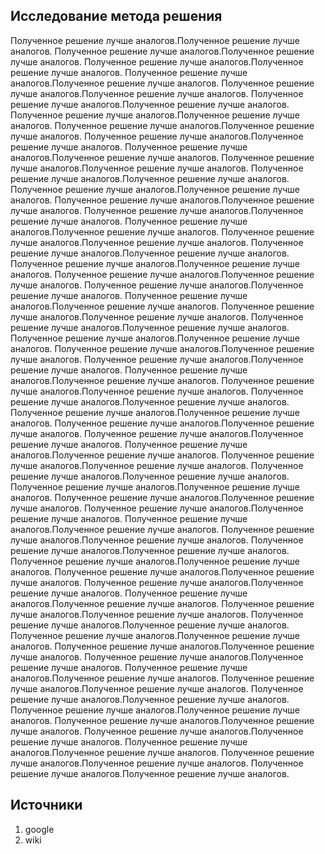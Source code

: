 ﻿## Исследование метода решения

Полученное решение лучше аналогов.Полученное решение лучше аналогов.
Полученное решение лучше аналогов.Полученное решение лучше аналогов.
Полученное решение лучше аналогов.Полученное решение лучше аналогов.
Полученное решение лучше аналогов.Полученное решение лучше аналогов.
Полученное решение лучше аналогов.Полученное решение лучше аналогов.
Полученное решение лучше аналогов.Полученное решение лучше аналогов.
Полученное решение лучше аналогов.Полученное решение лучше аналогов.
Полученное решение лучше аналогов.Полученное решение лучше аналогов.
Полученное решение лучше аналогов.Полученное решение лучше аналогов.
Полученное решение лучше аналогов.Полученное решение лучше аналогов.
Полученное решение лучше аналогов.Полученное решение лучше аналогов.
Полученное решение лучше аналогов.Полученное решение лучше аналогов.
Полученное решение лучше аналогов.Полученное решение лучше аналогов.
Полученное решение лучше аналогов.Полученное решение лучше аналогов.
Полученное решение лучше аналогов.Полученное решение лучше аналогов.
Полученное решение лучше аналогов.Полученное решение лучше аналогов.
Полученное решение лучше аналогов.Полученное решение лучше аналогов.
Полученное решение лучше аналогов.Полученное решение лучше аналогов.
Полученное решение лучше аналогов.Полученное решение лучше аналогов.
Полученное решение лучше аналогов.Полученное решение лучше аналогов.
Полученное решение лучше аналогов.Полученное решение лучше аналогов.
Полученное решение лучше аналогов.Полученное решение лучше аналогов.
Полученное решение лучше аналогов.Полученное решение лучше аналогов.
Полученное решение лучше аналогов.Полученное решение лучше аналогов.
Полученное решение лучше аналогов.Полученное решение лучше аналогов.
Полученное решение лучше аналогов.Полученное решение лучше аналогов.
Полученное решение лучше аналогов.Полученное решение лучше аналогов.
Полученное решение лучше аналогов.Полученное решение лучше аналогов.
Полученное решение лучше аналогов.Полученное решение лучше аналогов.
Полученное решение лучше аналогов.Полученное решение лучше аналогов.
Полученное решение лучше аналогов.Полученное решение лучше аналогов.
Полученное решение лучше аналогов.Полученное решение лучше аналогов.
Полученное решение лучше аналогов.Полученное решение лучше аналогов.
Полученное решение лучше аналогов.Полученное решение лучше аналогов.
Полученное решение лучше аналогов.Полученное решение лучше аналогов.
Полученное решение лучше аналогов.Полученное решение лучше аналогов.
Полученное решение лучше аналогов.Полученное решение лучше аналогов.
Полученное решение лучше аналогов.Полученное решение лучше аналогов.
Полученное решение лучше аналогов.Полученное решение лучше аналогов.
Полученное решение лучше аналогов.Полученное решение лучше аналогов.
Полученное решение лучше аналогов.Полученное решение лучше аналогов.
Полученное решение лучше аналогов.Полученное решение лучше аналогов.
Полученное решение лучше аналогов.Полученное решение лучше аналогов.
Полученное решение лучше аналогов.Полученное решение лучше аналогов.
Полученное решение лучше аналогов.Полученное решение лучше аналогов.
Полученное решение лучше аналогов.Полученное решение лучше аналогов.
Полученное решение лучше аналогов.Полученное решение лучше аналогов.
Полученное решение лучше аналогов.Полученное решение лучше аналогов.
Полученное решение лучше аналогов.Полученное решение лучше аналогов.
Полученное решение лучше аналогов.Полученное решение лучше аналогов.
Полученное решение лучше аналогов.Полученное решение лучше аналогов.
Полученное решение лучше аналогов.Полученное решение лучше аналогов.
Полученное решение лучше аналогов.Полученное решение лучше аналогов.
Полученное решение лучше аналогов.Полученное решение лучше аналогов.
Полученное решение лучше аналогов.Полученное решение лучше аналогов.
Полученное решение лучше аналогов.Полученное решение лучше аналогов.
Полученное решение лучше аналогов.Полученное решение лучше аналогов.
Полученное решение лучше аналогов.Полученное решение лучше аналогов.
Полученное решение лучше аналогов.Полученное решение лучше аналогов.
Полученное решение лучше аналогов.Полученное решение лучше аналогов.

## Источники

1. google
2. wiki
